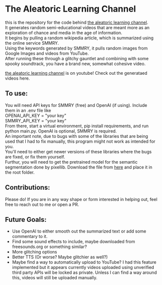 # The Aleatoric Learning Channel
this is the repository for the code behind [the aleatoric learning channel](https://www.youtube.com/channel/UC2wcr8bK-dM88mLCOqik9ow).  
It generates random semi-educational videos that are meant more as an exploration of chance and media in the age of information.  
It begins by pulling a random wikipedia article, which is summarized using the online service SMMRY.  
Using the keywords generated by SMMRY, it pulls random images from Google Images and videos from YouTube.  
After running these through a glitchy gauntlet and combining with some spooky soundtrack, you have a brand new, somewhat cohesive video.

[the aleatoric learning channel](https://www.youtube.com/channel/UC2wcr8bK-dM88mLCOqik9ow) is on youtube! Check out the generataed videos here.  

## To use:
You will need API keys for SMMRY (free) and OpenAI (if using). Include them in an .env file like  
OPENAI_API_KEY = "your key"  
SMMRY_API_KEY = "your key"  
From there, start a virtual environment, pip install requirements, and run python main.py. OpenAI is optional, SMMRY is required.  
An important note, due to bugs with some of the libraries that are being used that I had to fix manually, this program might not work as intended for you.  
You'll need to either get newer versions of these libraries where the bugs are fixed, or fix them yourself.  
Furthur, you will need to get the pretrained model for the semantic segmentation done by pixellib. Download the file from [here](https://github.com/ayoolaolafenwa/PixelLib/releases/download/1.1/deeplabv3_xception_tf_dim_ordering_tf_kernels.h5) and place it in the root folder.  

## Contributions:
Please do! If you are in any way shape or form interested in helping out, feel free to reach out to me or open a PR.  

## Future Goals:
* Use OpenAI to either smooth out the summarized text or add some commentary to it.  
* Find some sound effects to include, maybe downloaded from freesounds.org or something similar?
* More glitching options
* Better TTS (Or worse? Maybe glitchier as well?)
* Maybe find a way to automatically upload to YouTube? I had this feature implemented but it appears currently videos uploaded using unverified third party APIs will be locked as private. Unless I can find a way around this, videos will still be uploaded manually.
